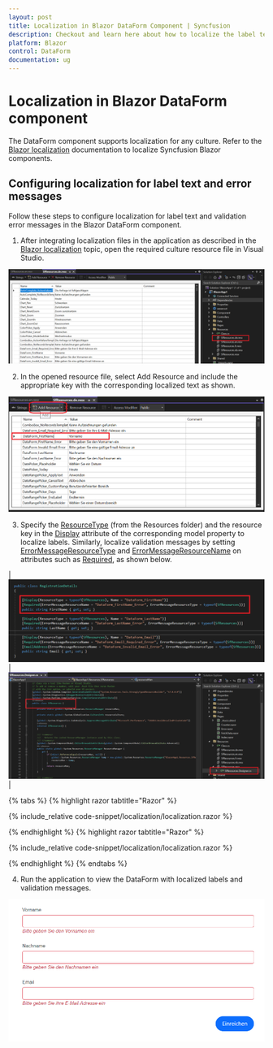 ```yaml
---
layout: post
title: Localization in Blazor DataForm Component | Syncfusion
description: Checkout and learn here about how to localize the label text and error messages in Blazor DataForm component.
platform: Blazor
control: DataForm
documentation: ug
---
```


# Localization in Blazor DataForm component

The DataForm component supports localization for any culture. Refer to the [Blazor localization](https://blazor.syncfusion.com/documentation/common/localization) documentation to localize Syncfusion Blazor components.

## Configuring localization for label text and error messages

Follow these steps to configure localization for label text and validation error messages in the Blazor DataForm component.

1. After integrating localization files in the application as described in the [Blazor localization](https://blazor.syncfusion.com/documentation/common/localization) topic, open the required culture resource file in Visual Studio.

![Localization step-1](./images/blazor_dataform_localization_step.png)


2. In the opened resource file, select Add Resource and include the appropriate key with the corresponding localized text as shown.

![Localization step-2](./images/blazor_dataform_localization_step1.png)

3. Specify the [ResourceType](https://learn.microsoft.com/en-us/dotnet/api/system.componentmodel.dataannotations.displayattribute.resourcetype?view=net-8.0#system-componentmodel-dataannotations-displayattribute-resourcetype) (from the Resources folder) and the resource key in the [Display](https://learn.microsoft.com/en-us/dotnet/api/system.componentmodel.dataannotations.displayattribute?view=net-8.0) attribute of the corresponding model property to localize labels. Similarly, localize validation messages by setting [ErrorMessageResourceType](https://learn.microsoft.com/en-us/dotnet/api/system.componentmodel.dataannotations.validationattribute.errormessageresourcetype?view=net-8.0#system-componentmodel-dataannotations-validationattribute-errormessageresourcetype) and [ErrorMessageResourceName](https://learn.microsoft.com/en-us/dotnet/api/system.componentmodel.dataannotations.validationattribute.errormessageresourcename?view=net-8.0#system-componentmodel-dataannotations-validationattribute-errormessageresourcename) on attributes such as [Required](https://learn.microsoft.com/en-us/dotnet/api/system.componentmodel.dataannotations.requiredattribute?view=net-8.0), as shown below.

| ![Localization step 3](./images/blazor_dataform_localization_step3.png) | ![Localization step 3](./images/blazor_dataform_localization_step3_2.png) |

{% tabs %}
{% highlight razor tabtitle="Razor"  %}

{% include_relative code-snippet/localization/localization.razor %}

{% endhighlight %}
{% highlight razor tabtitle="Razor"  %}

{% include_relative code-snippet/localization/localization.razor %}

{% endhighlight %}
{% endtabs %}

4. Run the application to view the DataForm with localized labels and validation messages.

![Localization applied in the DataForm component](./images/blazor_dataform_localization.png)